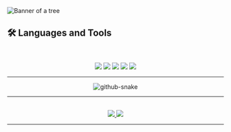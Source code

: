 <img src="https://github.com/DavidTorres09/DavidTorres09/blob/main/bannerGithub.png" alt="Banner of a tree">

<br>

## 🛠️ Languages and Tools
<br>
<p align="center">
  <img src="https://skillicons.dev/icons?i=java,cs,dotnet,python,typescript,javascript,rust,haskell,nodejs,arduino" />
  <img src="https://skillicons.dev/icons?i=react,nextjs,tailwind,html,css,redux,d3" />
  <img src="https://skillicons.dev/icons?i=postgres,mongodb,redis,mysql" />
  <img src="https://skillicons.dev/icons?i=docker,kubernetes,git,githubactions" />
  <img src="https://skillicons.dev/icons?i=grafana,prometheus,linux,figma,postman,tensorflow,vim" />
</p>
<hr>


<div align="center">
  <picture>
    <source media="(prefers-color-scheme: dark)" srcset="https://raw.githubusercontent.com/{USERNAME}/{USERNAME}/output/github-contribution-grid-snake-dark.svg" />
    <source media="(prefers-color-scheme: light)" srcset="https://raw.githubusercontent.com/{USERNAME}/{USERNAME}/output/github-contribution-grid-snake.svg" />
    <img alt="github-snake" src="https://raw.githubusercontent.com/{USERNAME}/{USERNAME}/output/github-contribution-grid-snake.svg" />
  </picture>
</div>
<hr>


<br>
<div align="center">
<a href="mailto:angeldtm09@gmail.com?subject=Hello%20David&body=I%20saw%20your%20GitHub%20profile..." target="_blank">
  <img src="https://img.shields.io/badge/Gmail-333333?style=for-the-badge&logo=gmail&logoColor=red" />
</a>
  <a href="https://linkedin.com/in/david-torres-mora" target="_blank">
    <img src="https://img.shields.io/badge/LinkedIn-0077B5?style=for-the-badge&logo=linkedin&logoColor=white" target="_blank" />
  </a>
</div>
<hr>
